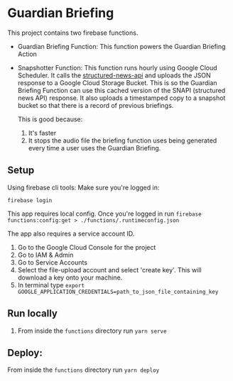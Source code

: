 # Guardian Briefing

This project contains two firebase functions.

- Guardian Briefing Function:
  This function powers the Guardian Briefing Action
- Snapshotter Function:
  This function runs hourly using Google Cloud Scheduler. It calls the [structured-news-api](https://github.com/guardian/structured-news-api) and uploads the JSON response to a Google Cloud Storage Bucket. This is so the Guardian Briefing Function can use this cached version of the SNAPI (structured news API) response. It also uploads a timestamped copy to a snapshot bucket so that there is a record of previous briefings.

  This is good because:

  1. It's faster
  2. It stops the audio file the briefing function uses being generated every time a user uses the Guardian Briefing.

## Setup

Using firebase cli tools:
Make sure you're logged in:

```
firebase login
```

This app requires local config. Once you're logged in run `firebase functions:config:get > ./functions/.runtimeconfig.json`

The app also requires a service account ID.

1. Go to the Google Cloud Console for the project
2. Go to IAM & Admin
3. Go to Service Accounts
4. Select the file-upload account and select 'create key'. This will download a key onto your machine.
5. In terminal type `export GOOGLE_APPLICATION_CREDENTIALS=path_to_json_file_containing_key`

## Run locally

1. From inside the `functions` directory run `yarn serve`

## Deploy:

From inside the `functions` directory run `yarn deploy`
